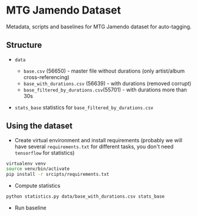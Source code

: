 # MTG Jamendo Dataset
Metadata, scripts and baselines for MTG Jamendo dataset for auto-tagging.

## Structure

- `data`
  - `base.csv` (56650) - master file without durations (only artist/album cross-referencing)
  - `base_with_durations.csv` (56639) - with durations (removed corrupt)
  - `base_filtered_by_durations.csv`(55701) - with durations more than 30s

- `stats_base` statistics for `base_filtered_by_durations.csv`

## Using the dataset

* Create virtual environment and install requirements (probably we will have several `requirements.txt` for different tasks, you don't need `tensorflow` for statistics)
```bash
virtualenv venv
source venv/bin/activate
pip install -r srcipts/requirements.txt
```

* Compute statistics
```bash
python statistics.py data/base_with_durations.csv stats_base
```

* Run baseline
